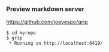 ### Preview markdown server
https://github.com/joeyespo/grip

```
$ cd myrepo
$ grip
 * Running on http://localhost:6419/
```

